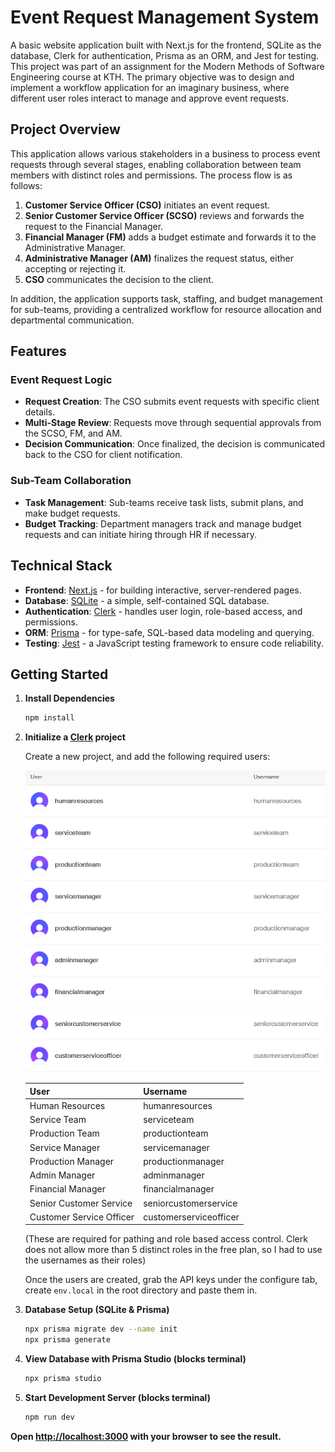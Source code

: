 # Event Request Management System

A basic website application built with Next.js for the frontend, SQLite as the database, Clerk for authentication, Prisma as an ORM, and Jest for testing. This project was part of an assignment for the Modern Methods of Software Engineering course at KTH. The primary objective was to design and implement a workflow application for an imaginary business, where different user roles interact to manage and approve event requests.

## Project Overview

This application allows various stakeholders in a business to process event requests through several stages, enabling collaboration between team members with distinct roles and permissions. The process flow is as follows:

1. **Customer Service Officer (CSO)** initiates an event request.
2. **Senior Customer Service Officer (SCSO)** reviews and forwards the request to the Financial Manager.
3. **Financial Manager (FM)** adds a budget estimate and forwards it to the Administrative Manager.
4. **Administrative Manager (AM)** finalizes the request status, either accepting or rejecting it.
5. **CSO** communicates the decision to the client.

In addition, the application supports task, staffing, and budget management for sub-teams, providing a centralized workflow for resource allocation and departmental communication.

## Features

### Event Request Logic

- **Request Creation**: The CSO submits event requests with specific client details.
- **Multi-Stage Review**: Requests move through sequential approvals from the SCSO, FM, and AM.
- **Decision Communication**: Once finalized, the decision is communicated back to the CSO for client notification.

### Sub-Team Collaboration

- **Task Management**: Sub-teams receive task lists, submit plans, and make budget requests.
- **Budget Tracking**: Department managers track and manage budget requests and can initiate hiring through HR if necessary.

## Technical Stack

- **Frontend**: [Next.js](https://nextjs.org/) - for building interactive, server-rendered pages.
- **Database**: [SQLite](https://sqlite.org/index.html) - a simple, self-contained SQL database.
- **Authentication**: [Clerk](https://clerk.dev/) - handles user login, role-based access, and permissions.
- **ORM**: [Prisma](https://www.prisma.io/) - for type-safe, SQL-based data modeling and querying.
- **Testing**: [Jest](https://jestjs.io/) - a JavaScript testing framework to ensure code reliability.

## Getting Started

1. **Install Dependencies**

   ```bash
   npm install
   ```

2. **Initialize a [Clerk](https://clerk.com/) project**

    Create a new project, and add the following required users:

    ![Required Users](./requiredUsers.png)

    | User                      | Username             |
    |---------------------------|----------------------|
    | Human Resources           | humanresources       |
    | Service Team              | serviceteam          |
    | Production Team           | productionteam       |
    | Service Manager           | servicemanager       |
    | Production Manager        | productionmanager    |
    | Admin Manager             | adminmanager         |
    | Financial Manager         | financialmanager     |
    | Senior Customer Service   | seniorcustomerservice |
    | Customer Service Officer  | customerserviceofficer |

    (These are required for pathing and role based access control. Clerk does not
    allow more than 5 distinct roles in the free plan, so I had to use the usernames as their roles)

    Once the users are created, grab the API keys under the configure tab,
    create `env.local` in the root directory and paste them in.

3. **Database Setup (SQLite & Prisma)**

   ```bash
   npx prisma migrate dev --name init
   npx prisma generate
   ```

4. **View Database with Prisma Studio (blocks terminal)**

   ```bash
   npx prisma studio
   ```

5. **Start Development Server (blocks terminal)**

    ```bash
    npm run dev
    ```

**Open [http://localhost:3000](http://localhost:3000) with your browser to see the result.**
